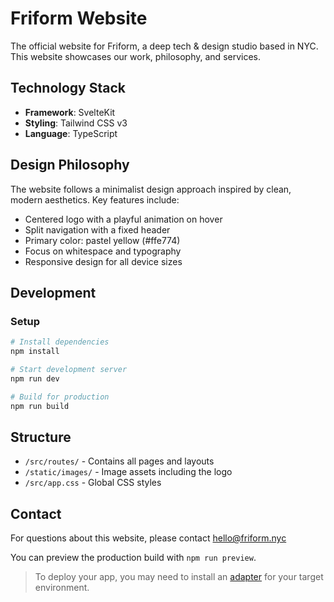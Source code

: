 # Friform Website

The official website for Friform, a deep tech & design studio based in NYC. This website showcases our work, philosophy, and services.

## Technology Stack

- **Framework**: SvelteKit
- **Styling**: Tailwind CSS v3
- **Language**: TypeScript

## Design Philosophy

The website follows a minimalist design approach inspired by clean, modern aesthetics. Key features include:

- Centered logo with a playful animation on hover
- Split navigation with a fixed header
- Primary color: pastel yellow (#ffe774)
- Focus on whitespace and typography
- Responsive design for all device sizes

## Development

### Setup

```bash
# Install dependencies
npm install

# Start development server
npm run dev

# Build for production
npm run build
```

## Structure

- `/src/routes/` - Contains all pages and layouts
- `/static/images/` - Image assets including the logo
- `/src/app.css` - Global CSS styles

## Contact

For questions about this website, please contact hello@friform.nyc


You can preview the production build with `npm run preview`.

> To deploy your app, you may need to install an [adapter](https://svelte.dev/docs/kit/adapters) for your target environment.
